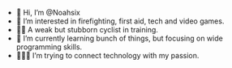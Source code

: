 - 👋 Hi, I’m @Noahsix
- 👀 I’m interested in firefighting, first aid, tech and video games.
- 🚴‍♂️ A weak but stubborn cyclist in training.
- 🌱 I’m currently learning bunch of things, but focusing on wide programming skills.
- 🧑‍💻🔥 I’m trying to connect technology with my passion.

